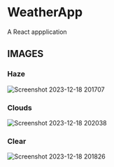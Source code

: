 # WeatherApp
A React appplication  

## IMAGES  

### Haze
![Screenshot 2023-12-18 201707](https://github.com/vinaykumarathikam/WeatherApp/assets/112969095/ba6de679-88c0-4289-929b-9ecf91a095ad)


### Clouds 
![Screenshot 2023-12-18 202038](https://github.com/vinaykumarathikam/WeatherApp/assets/112969095/5be92579-7bd6-41d7-ba76-8dde4daf5533)


### Clear
![Screenshot 2023-12-18 201826](https://github.com/vinaykumarathikam/WeatherApp/assets/112969095/54435b8e-72de-425e-832d-6761494ec99c)
